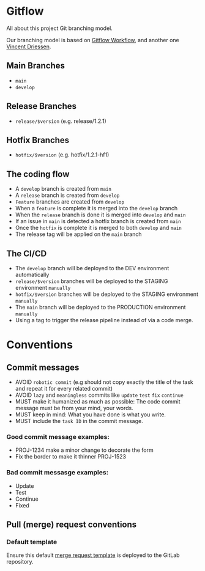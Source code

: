 # Gitflow

All about this project Git branching model.

Our branching model is based on [Gitflow Workflow](https://www.atlassian.com/git/tutorials/comparing-workflows/gitflow-workflow),
and another one [Vincent Driessen](https://nvie.com/posts/a-successful-git-branching-model/).

## Main Branches

- `main`
- `develop`

## Release Branches

- `release/$version` (e.g. release/1.2.1)

## Hotfix Branches

- `hotfix/$version` (e.g. hotfix/1.2.1-hf1)

## The coding flow

- A `develop` branch is created from `main`
- A `release` branch is created from `develop`
- `Feature` branches are created from `develop`
- When a `feature` is complete it is merged into the `develop` branch
- When the `release` branch is done it is merged into `develop` and `main`
- If an issue in `main` is detected a hotfix branch is created from `main`
- Once the `hotfix` is complete it is merged to both `develop` and `main`
- The release tag will be applied on the `main` branch

## The CI/CD

- The `develop` branch will be deployed to the DEV environment automatically
- `release/$version` branches will be deployed to the STAGING environment `manually`
- `hotfix/$version` branches will be deployed to the STAGING environment `manually`
- The `main` branch will be deployed to the PRODUCTION environment `manually`
- Using a tag to trigger the release pipeline instead of via a code merge.

# Conventions

## Commit messages

- AVOID `robotic commit` (e.g should not copy exactly the title of the task and repeat it for every related commit)
- AVOID `lazy` and `meaningless` commits like `update` `test` `fix` `continue`
- MUST make it humanized as much as possible: The code commit message must be from your mind, your words.
- MUST keep in mind: What you have done is what you write.
- MUST include the `task ID` in the commit message.

### Good commit message examples:

- PROJ-1234 make a minor change to decorate the form
- Fix the border to make it thinner PROJ-1523

### Bad commit messasge examples:

- Update
- Test
- Continue
- Fixed

## Pull (merge) request conventions

### Default template

Ensure this default [merge request template](.gitlab/merge_request_templates/default.md) is deployed to the GitLab repository.
